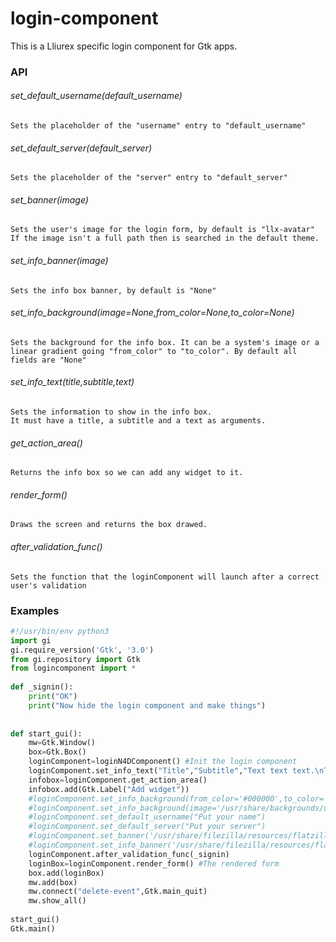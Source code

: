 # login-component  
This is a Lliurex specific login component for Gtk apps.  
### API  
###### set_default_username(default_username)  
	Sets the placeholder of the "username" entry to "default_username"  
###### set_default_server(default_server)  
	Sets the placeholder of the "server" entry to "default_server"  
###### set_banner(image)  
	Sets the user's image for the login form, by default is "llx-avatar"  
	If the image isn't a full path then is searched in the default theme.  
###### set_info_banner(image)  
	Sets the info box banner, by default is "None"  
###### set_info_background(image=None,from_color=None,to_color=None)  
	Sets the background for the info box. It can be a system's image or a linear gradient going "from_color" to "to_color". By default all fields are "None"  
###### set_info_text(title,subtitle,text)  
	Sets the information to show in the info box.  
	It must have a title, a subtitle and a text as arguments.  
###### get_action_area()  
	Returns the info box so we can add any widget to it.  
###### render_form()  
	Draws the screen and returns the box drawed.  
###### after_validation_func()  
	Sets the function that the loginComponent will launch after a correct user's validation  
  
### Examples  
```python  
#!/usr/bin/env python3  
import gi  
gi.require_version('Gtk', '3.0')  
from gi.repository import Gtk  
from logincomponent import *  
  
def _signin():  
	print("OK")  
	print("Now hide the login component and make things")  
  
  
def start_gui():  
	mw=Gtk.Window()  
	box=Gtk.Box()  
	loginComponent=loginN4DComponent() #Init the login component  
	loginComponent.set_info_text("Title","Subtitle","Text text text.\nText text text:\n<sub>* text with sub tag</sub>")  
	infobox=loginComponent.get_action_area()  
	infobox.add(Gtk.Label("Add widget"))  
	#loginComponent.set_info_background(from_color='#000000',to_color='@white')  
	#loginComponent.set_info_background(image='/usr/share/backgrounds/ubuntu-mate-xenial/The_MATErix.png')  
	#loginComponent.set_default_username("Put your name")  
	#loginComponent.set_default_server("Put your server")  
	#loginComponent.set_banner('/usr/share/filezilla/resources/flatzilla/48x48/uploadadd.png')  
	#loginComponent.set_info_banner('/usr/share/filezilla/resources/flatzilla/24x24/folder.png')  
	loginComponent.after_validation_func(_signin)  
	loginBox=loginComponent.render_form() #The rendered form  
	box.add(loginBox)  
	mw.add(box)  
	mw.connect("delete-event",Gtk.main_quit)  
	mw.show_all()  
  
start_gui()  
Gtk.main()  
```
